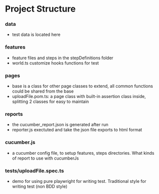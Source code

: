 
# Project Structure
### data
- test data is located here

### features
- feature files and steps in the stepDefinitions folder
- world.ts customize hooks functions for test

### pages
- base is a class for other page classes to extend, all common functions could be shared from the base
- uploadFile.pom.ts: a page class with built-in assertion class inside, splitting 2 classes for easy to maintain

### reports
- the cucumber_report.json is generated after run
- reporter.js exectuted and take the json file exports to html format
  
### cucumber.js
- a cucumber config file, to setup features, steps directories. What kinds of report to use with cucumberJs 

### tests/uploadFile.spec.ts
- demo for using pure playwright for writing test. Traditional style for writing test (non BDD style)